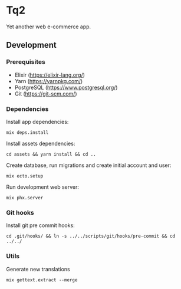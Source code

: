 # Tq2

Yet another web e-commerce app.

## Development

### Prerequisites

- Elixir (https://elixir-lang.org/)
- Yarn (https://yarnpkg.com/)
- PostgreSQL (https://www.postgresql.org/)
- Git (https://git-scm.com/)

### Dependencies

Install app dependencies:

```console
mix deps.install
```

Install assets dependencies:

```console
cd assets && yarn install && cd ..
```

Create database, run migrations and create initial account and user:

```console
mix ecto.setup
```

Run development web server:

```console
mix phx.server
```

### Git hooks

Install git pre commit hooks:

```console
cd .git/hooks/ && ln -s ../../scripts/git/hooks/pre-commit && cd ../../
```

### Utils

Generate new translations
```console
mix gettext.extract --merge
```
